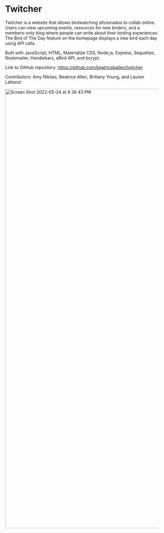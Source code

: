 # Twitcher

Twitcher is a website that allows birdwatching aficionados to collab online. Users can view upcoming events, resources for new birders, and a members-only blog where people can write about their birding experiences. The Bird of The Day feature on the homepage displays a new bird each day using API calls.

Built with JavaScript, HTML, Materialize CSS, Node.js, Express, Sequelize, Nodemailer, Handlebars, eBird API, and bcrypt.

Link to GitHub repository: https://github.com/beatricekallen/twitcher

Contributors: Amy Nikitas, Beatrice Allen, Brittany Young, and Lauren Lattanzi

<img width="1440" alt="Screen Shot 2022-05-24 at 8 36 43 PM" src="https://user-images.githubusercontent.com/98243455/170153994-fcdbff48-5813-4379-ac30-33b4efe3713c.png">
